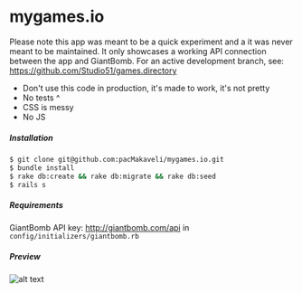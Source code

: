 # mygames.io

Please note this app was meant to be a quick experiment and a it was never meant to
be maintained.
It only showcases a working API connection between the app and GiantBomb.
For an active development branch, see: https://github.com/Studio51/games.directory

* Don't use this code in production, it's made to work, it's not pretty
* No tests ^
* CSS is messy
* No JS

##### Installation

``` bash
$ git clone git@github.com:pacMakaveli/mygames.io.git
$ bundle install
$ rake db:create && rake db:migrate && rake db:seed
$ rails s
```

##### Requirements

GiantBomb API key: http://giantbomb.com/api in `config/initializers/giantbomb.rb`

##### Preview

![alt text](http://i.imgur.com/DjYyAlz.jpg 'Preview')
